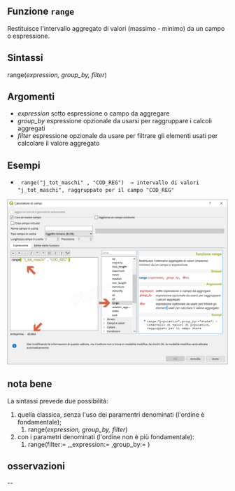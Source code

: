 ## Funzione `range`

Restituisce l'intervallo aggregato di valori (massimo - minimo) da un campo o espressione.

## Sintassi

range(_expression, group_by, filter_)

## Argomenti

* _expression_ sotto espressione o campo da aggregare
* _group_by_ espressione opzionale da usarsi per raggruppare i calcoli aggregati
* _filter_ espressione opzionale da usare per filtrare gli elementi usati per calcolare il valore aggregato

## Esempi

* ` range("j_tot_maschi" , "COD_REG")  → intervallo di valori "j_tot_maschi", raggruppato per il campo "COD_REG"`

![](/img/aggregates/range/range1.png)

## nota bene

La sintassi prevede due possibilità:
1. quella classica, senza l'uso dei paramentri denominati (l'ordine è fondamentale);
    1. range(_expression, group_by, filter_)
2. con i parametri denominati (l'ordine non è più fondamentale): 
    1. range(filter:= ,_expression:= ,group_by:= )

## osservazioni

--